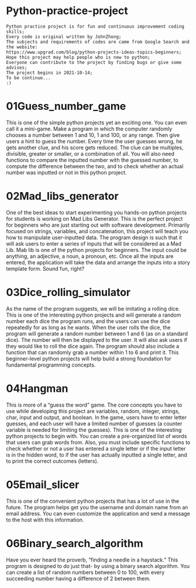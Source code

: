 # Python-practice-project
    Python practice project is for fun and continuous improvement coding skills;
    Every code is original written by JohnZhong;
    The subjects and requirements of codes are came from Google Search and the website:
    https://www.upgrad.com/blog/python-projects-ideas-topics-beginners; 
    Hope this project may help people who is new to python;
    Everyone can contribute to the project by finding bugs or give some advises;
    The project begins in 2021-10-14;
    To be continue... 
    :)
# 01Guess_number_game
   This is one of the simple python projects yet an exciting one. You can even call 
   it a mini-game. Make a program in which the computer randomly chooses a number 
   between 1 and 10, 1 and 100, or any range. Then give users a hint to guess the number. 
   Every time the user guesses wrong, he gets another clue, and his score gets reduced. 
   The clue can be multiples, divisible, greater or smaller, or a combination of all.
   You will also need functions to compare the inputted number with the guessed number, 
   to compute the difference between the two, and to check whether an actual number was 
   inputted or not in this python project.
# 02Mad_libs_generator
   One of the best ideas to start experimenting you hands-on python projects for students 
   is working on Mad Libs Generator. This is the perfect project for beginners who are just 
   starting out with software development. Primarily focused on strings, variables, and concatenation, 
   this project will teach you how to manipulate user-inputted data. The program design is such 
   that it will ask users to enter a series of inputs that will be considered as a Mad Lib. Mab lib 
   is one of the python projects for beginners.
   The input could be anything, an adjective, a noun, a pronoun, etc. Once all the inputs are entered, 
   the application will take the data and arrange the inputs into a story template form. Sound fun, right?
# 03Dice_rolling_simulator
   As the name of the program suggests, we will be imitating a rolling dice. This is one of the interesting
   python projects and will generate a random number each dice the program runs, and the users can use 
   the dice repeatedly for as long as he wants. When the user rolls the dice, the program will generate 
   a random number between 1 and 6 (as on a standard dice).
   The number will then be displayed to the user. It will also ask users if they would like to roll the 
   dice again. The program should also include a function that can randomly grab a number within 1 to 6 
   and print it. This beginner-level python projects will help build a strong foundation for fundamental 
   programming concepts. 
# 04Hangman
   This is more of a “guess the word” game. The core concepts you have to use while developing this project 
   are variables, random, integer, strings, char, input and output, and boolean. In the game, users have to 
   enter letter guesses, and each user will have a limited number of guesses (a counter variable is needed 
   for limiting the guesses). This is one of the interesting python projects to begin with. 
   You can create a pre-organized list of words that users can grab words from. Also, you must include 
   specific functions to check whether or not a user has entered a single letter or if the input letter is in 
   the hidden word, to if the user has actually inputted a single letter, and to print the correct outcomes (letters).
# 05Email_slicer
  This is one of the convenient python projects that has a lot of use in the future. The program helps get you the 
  username and domain name from an email address. You can even customize the application and send a message to the 
  host with this information.
# 06Binary_search_algorithm
  Have you ever heard the proverb, “finding a needle in a haystack.” This program is designed to do just that- by using 
  a binary search algorithm. You can create a list of random numbers between 0 to 100, with every succeeding number 
  having a difference of 2 between them.
